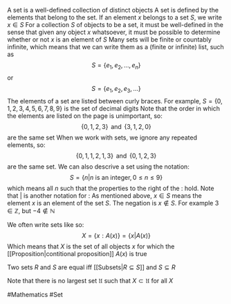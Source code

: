 A set is a well-defined collection of distinct objects
A set is defined by the elements that belong to the set. If an element $x$ belongs to a set $S$, we write $x \in S$
For a collection $S$ of objects to be a set, it must be well-defined in the sense that given any object $x$ whatsoever, it must be possible to determine whether or not $x$ is an element of $S$
Many sets will be finite or countably infinite, which means that we can write them as a (finite or infinite) list, such as
$$
S=\{ e_{1},e_{2},\dots,e_{n} \}
$$
or
$$
S=\{ e_{1},e_{2},e_{3},\dots \}
$$
The elements of a set are listed between curly braces. For example, $S=\{ 0,1,2,3,4,5,6,7,8,9 \}$ is the set of decimal digits
Note that the order in which the elements are listed on the page is unimportant, so:
$$
\{ 0,1,2,3 \}\,\text{   and   }\, \{ 3,1,2,0 \}
$$
are the same set
When we work with sets, we ignore any repeated elements, so:
$$
\{ 0,1,1,2,1,3 \}\,\text{   and   }\,\{ 0,1,2,3 \}
$$
are the same set.
We can also descrive a set using the notation:
$$
S=\{ n|n\text{ is an integer},0\leq n\leq 9 \}
$$
which means all $n$ such that the properties to the right of the $:$ hold. Note that $|$ is another notation for $:$
As mentioned above, $x \in S$ means the element $x$ is an element of the set $S$. The negation is $x \not\in S$. For example $3 \in\mathbb{Z}$, but $-4\not\in\mathbb{N}$

We often write sets like so:
$$
X=\{ x:A(x) \}=\{ x|A(x) \}
$$
Which means that $X$ is the set of all objects $x$ for which the [[Proposition|contitional proposition]] $A(x)$ is true

Two sets $R$ and $S$ are equal iff [[Subsets|$R\subseteq S$]] and $S\subseteq R$

Note that there is no largest set $\mathfrak{U}$ such that $X\subset \mathfrak{U}$ for all $X$

#Mathematics #Set 